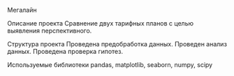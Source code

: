 Мегалайн

Описание проекта
Сравнение двух тарифных планов с целью выявления перспективного.

Структура проекта
Проведена предобработка данных. 
Проведен анализ данных.
Проведена проверка гипотез.

Используемые библиотеки
pandas, matplotlib, seaborn, numpy, scipy